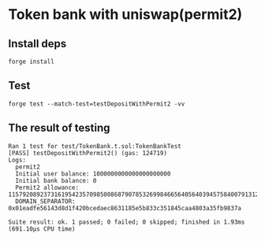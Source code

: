 # Token bank with uniswap(permit2)

## Install deps
```
forge install
```

## Test
```
forge test --match-test=testDepositWithPermit2 -vv
```

## The result of testing
```
Ran 1 test for test/TokenBank.t.sol:TokenBankTest
[PASS] testDepositWithPermit2() (gas: 124719)
Logs:
  permit2
  Initial user balance: 1000000000000000000000
  Initial bank balance: 0
  Permit2 allowance: 115792089237316195423570985008687907853269984665640564039457584007913129639935
  DOMAIN_SEPARATOR: 0x01eadfe56143d8d1f420bcedaec8631185e5b833c351845caa4803a35fb9837a

Suite result: ok. 1 passed; 0 failed; 0 skipped; finished in 1.93ms (691.10µs CPU time)
```
